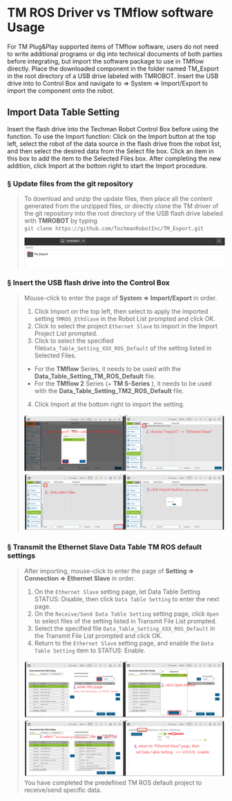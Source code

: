 # __TM ROS Driver vs TMflow software Usage__

For TM Plug&Play supported items of TMflow software, users do not need to write additional programs or dig into technical documents of both parties before integrating, but import the software package to use in TMflow directly. Place the downloaded component in the folder named TM_Export in the root directory of a USB drive labeled with TMROBOT. Insert the USB drive into to Control Box and navigate to &rArr;  System &rArr; Import/Export to import the component onto the robot.

## __Import Data Table Setting__
Insert the flash drive into the Techman Robot Control Box before using the function.
To use the Import function: Click on the Import button at the top left, select the robot of the data source in the flash drive from the robot list, and then select the desired data from the Select file box. Click an item in this box to add the item to the Selected Files box. After completing the new addition, click Import at the bottom right to start the Import procedure.

### &sect; Update files from the git repository
>To download and unzip the update files, then place all the content generated from the unzipped files, or directly clone the TM driver of the git repository into the root directory of the USB flash drive labeled with __TMROBOT__ by typing<br/>
``git clone https://github.com/TechmanRobotInc/TM_Export.git``<br/>
>
> ![Usb_Label_Name_TMROBOT.png](figures/Usb_Label_Name_TMROBOT.png)
### &sect; Insert the USB flash drive into the Control Box

> Mouse-click to enter the page of __System &rArr; Import/Export__ in order.<br/>  
> 1. Click Import on the top left, then select to apply the imported setting ``TMROS_EthSlave`` in the Robot List prompted and click OK.<br/>
> 2. Click to select the project ``Ethernet Slave`` to import in the Import Project List prompted.<br/>
> 3. Click to select the specified file``Data_Table_Setting_XXX_ROS_Default`` of the setting listed in Selected Files.
> -  For the __TMflow__ Series, it needs to be used with the __Data_Table_Setting_TM_ROS_Default__ file.<br/>
> -  For the __TMflow 2__ Series (+ __TM S-Series__ ), it needs to be used with the __Data_Table_Setting_TM2_ROS_Default__ file.<br/>
>
> 4. Click Import at the bottom right to import the setting.<br/>
>
> ![Import_TMROS_EthSlave.png](figures/Import_TMROS_EthSlave.png)
### &sect; Transmit the __Ethernet Slave Data Table__ TM ROS default settings
> After importing, mouse-click to enter the page of __Setting &rArr; Connection &rArr; Ethernet Slave__ in order.<br/> 
>
> 1. On the ``Ethernet Slave`` setting page, let Data Table Setting STATUS: Disable, then click ``Data Table Setting`` to enter the next page.<br/>
> 2. On the ``Receive/Send Data Table Setting`` setting page, click ``Open`` to select files of the setting listed in Transmit File List prompted.<br/>
> 3. Select the specified file ``Data_Table_Setting_XXX_ROS_Default`` in the Transmit File List prompted and click OK.<br/>
> 4. Return to the ``Ethernet Slave`` setting page, and enable the `Data Table Setting` item to STATUS: Enable.<br/>
>
> ![Import_TMROS_Data_Table_Setting.png](figures/Import_TMROS_Data_Table_Setting.png)
> You have completed the predefined TM ROS default project to receive/send specific data. 

